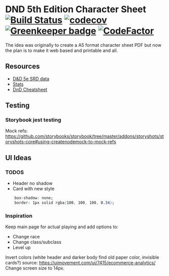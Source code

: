 # DND 5th Edition Character Sheet [![Build Status](https://travis-ci.com/carvallegro/dnd-sheet.svg?branch=master)](https://travis-ci.com/carvallegro/dnd-sheet) [![codecov](https://codecov.io/gh/carvallegro/dnd-sheet/branch/master/graph/badge.svg)](https://codecov.io/gh/carvallegro/dnd-sheet) [![Greenkeeper badge](https://badges.greenkeeper.io/carvallegro/dnd-sheet.svg)](https://greenkeeper.io/) [![CodeFactor](https://www.codefactor.io/repository/github/carvallegro/dnd-sheet/badge)](https://www.codefactor.io/repository/github/carvallegro/dnd-sheet)

The idea was originally to create a A5 format character sheet PDF but now the plan is to make it web based and printable and all.

## Resources

- [D&D 5e SRD data](https://github.com/BTMorton/dnd-5e-srd)
- [Stats](https://adventurerscodex.com/player-tools.html)
- [DnD Cheatsheet](https://crobi.github.io/dnd5e-quickref/preview/quickref.html)

## Testing

### Storybook jest testing

Mock refs: https://github.com/storybooks/storybook/tree/master/addons/storyshots/storyshots-core#using-createnodemock-to-mock-refs


## UI Ideas

### TODOS
- Header no shadow
- Card with new style
```css
    box-shadow: none;
    border: 1px solid rgba(100, 100, 100, 0.34);
```
### Inspiration
Keep main page for actual playing and add options to: 
- Change race
- Change class/subclass
- Level up

Invert colors (white header and darker body find old paper color, invisible cards?) source: https://uimovement.com/ui/7415/ecommerce-analytics/ 
Change screen size to 14px.